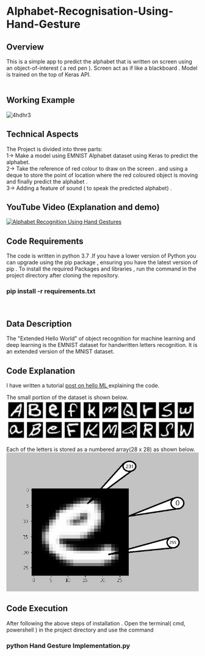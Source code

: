 # Alphabet-Recognisation-Using-Hand-Gesture

## Overview</br>
This is a simple app to predict the alphabet that is written on screen using an object-of-interest ( a red pen ). Screen act as if like a blackboard . Model is trained on the top of Keras API.  </br>
</br>
## Working Example </br>

![4hdhr3](https://user-images.githubusercontent.com/58811384/95072324-a39d1880-0728-11eb-9170-33855833d08b.gif)

## Technical Aspects</br>
The Project is divided into three parts:</br>
  1-> Make a model using EMNIST Alphabet dataset using Keras to predict the alphabet.</br>
  2-> Take the reference of red colour to draw on the screen . and using a deque to store the point of location where the red coloured object  is moving  and finally predict the alphabet .</br>
  3-> Adding a feature of sound ( to speak the predicted alphabet) . 
  
## YouTube Video (Explanation and demo)

[![Alphabet Recognition Using Hand Gestures](http://img.youtube.com/vi/7YDiblwu_qE/0.jpg)](http://www.youtube.com/watch?v=7YDiblwu_qE "Alphabet Recognition Using Hand Gestures")

## Code Requirements </br>
The code is written in python 3.7 .If you have a lower version of Python you can upgrade using the pip package , ensuring you have the latest version of pip . 
To install the required Packages and libraries , run the command in the project directory after cloning the repository.</br>

### pip install -r requirements.txt
</br>

## Data Description </br>
The "Extended Hello World" of object recognition for machine learning and deep learning is the EMNIST dataset for handwritten letters recognition. It is an extended version of the MNIST dataset.</br>


## Code Explanation </br>
 I have written a tutorial <a href=”#”>post on hello ML </a>explaining the code.</br> 


The small portion of the dataset is shown below.
</br>
![](pic1.jpg)




Each of the letters is stored as a numbered array(28 x 28) as shown below.
![](pic2.JPG)
</br>
 ## Code Execution </br>
 After following the above steps of installation . Open the terminal( cmd, powershell ) in the project directory and use the command </br> 
 ### python Hand Gesture Implementation.py </br>
